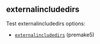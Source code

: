 ## externalincludedirs

Test externalincludedirs options:
- [`externalincludedirs`](https://premake.github.io/docs/externalincludedirs) (premake5)

